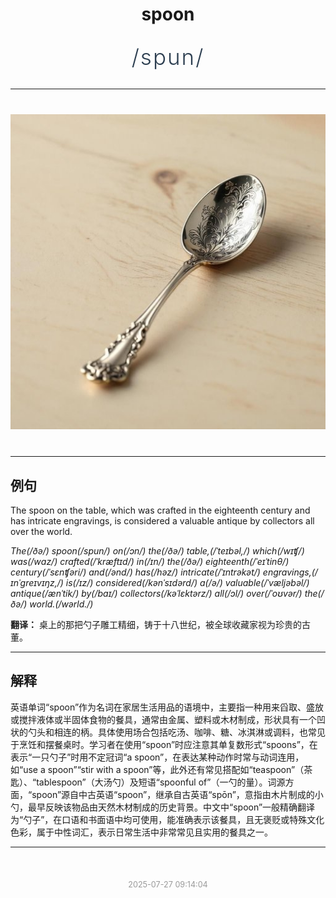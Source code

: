<div align="center">

# spoon

<div style="margin: 30px 0;">
<h1 style="font-size: 2.5em; font-weight: 300; letter-spacing: 2px; margin: 0; color: #2c3e50;">
/spun/
</h1>
</div>

</div>

---

<div align="center" style="margin: 40px 0;">

![spoon](images/spoon.png)

</div>

---

## 例句

The spoon on the table, which was crafted in the eighteenth century and has intricate engravings, is considered a valuable antique by collectors all over the world.

*The(/ðə/) spoon(/spun/) on(/ɔn/) the(/ðə/) table,(/ˈteɪbəl,/) which(/wɪʧ/) was(/wɑz/) crafted(/ˈkræftɪd/) in(/ɪn/) the(/ðə/) eighteenth(/ˈeɪˈtinθ/) century(/ˈsɛnʧəri/) and(/ənd/) has(/həz/) intricate(/ˈɪntrəkət/) engravings,(/ɪnˈgreɪvɪŋz,/) is(/ɪz/) considered(/kənˈsɪdərd/) a(/ə/) valuable(/ˈvæljəbəl/) antique(/ænˈtik/) by(/baɪ/) collectors(/kəˈlɛktərz/) all(/ɔl/) over(/ˈoʊvər/) the(/ðə/) world.(/wərld./)*

**翻译：** 桌上的那把勺子雕工精细，铸于十八世纪，被全球收藏家视为珍贵的古董。

---

## 解释

英语单词“spoon”作为名词在家居生活用品的语境中，主要指一种用来舀取、盛放或搅拌液体或半固体食物的餐具，通常由金属、塑料或木材制成，形状具有一个凹状的勺头和相连的柄。具体使用场合包括吃汤、咖啡、糖、冰淇淋或调料，也常见于烹饪和摆餐桌时。学习者在使用“spoon”时应注意其单复数形式“spoons”，在表示“一只勺子”时用不定冠词“a spoon”，在表达某种动作时常与动词连用，如“use a spoon”“stir with a spoon”等，此外还有常见搭配如“teaspoon”（茶匙）、“tablespoon”（大汤勺）及短语“spoonful of”（一勺的量）。词源方面，“spoon”源自中古英语“spoon”，继承自古英语“spōn”，意指由木片制成的小勺，最早反映该物品由天然木材制成的历史背景。中文中“spoon”一般精确翻译为“勺子”，在口语和书面语中均可使用，能准确表示该餐具，且无褒贬或特殊文化色彩，属于中性词汇，表示日常生活中非常常见且实用的餐具之一。


---

<div align="center" style="margin-top: 50px;">
<small style="color: #999; font-size: 0.9em;">2025-07-27 09:14:04</small>
</div>
